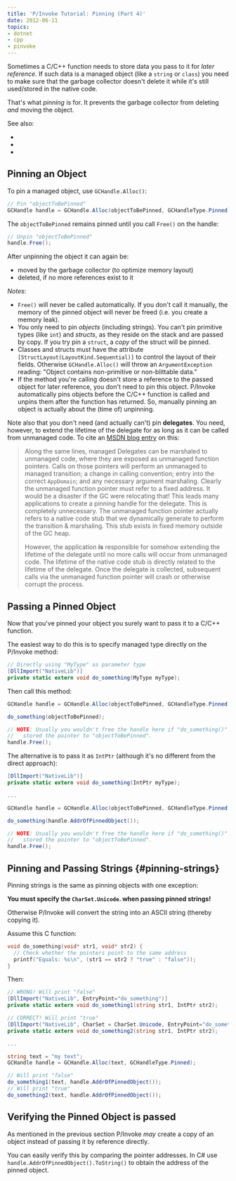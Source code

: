 ```yaml
---
title: 'P/Invoke Tutorial: Pinning (Part 4)'
date: 2012-06-11
topics:
- dotnet
- cpp
- pinvoke
---
```


Sometimes a C/C++ function needs to store data you pass to it for *later reference*. If such data is a managed object (like a `string` or `class`) you need to make sure that the garbage collector doesn't delete it while it's still used/stored in the native code.

That's what *pinning* is for. It prevents the garbage collector from deleting *and* moving the object.

<!--more-->

See also:

* [](part-1--basics.md)
* [](part-2--passing-strings.md)
* [](part-3--passing-parameters.md)

## Pinning an Object

To pin a managed object, use `GCHandle.Alloc()`:

```c#
// Pin "objectToBePinned"
GCHandle handle = GCHandle.Alloc(objectToBePinned, GCHandleType.Pinned);
```

The `objectToBePinned` remains pinned until you call `Free()` on the handle:

```c#
// Unpin "objectToBePinned"
handle.Free();
```

After unpinning the object it can again be:

* moved by the garbage collector (to optimize memory layout)
* deleted, if no more references exist to it

*Notes:*

* `Free()` will never be called automatically. If you don't call it manually, the memory of the pinned object will never be freed (i.e. you create a memory leak).
* You only need to pin *objects* (including strings). You can't pin primitive types (like `int`) and *structs*, as they reside on the stack and are passed by copy. If you try pin a `struct`, a *copy* of the struct will be pinned.
* Classes and structs must have the attribute `[StructLayout(LayoutKind.Sequential)]` to control the layout of their fields. Otherwise `GCHandle.Alloc()` will throw an `ArgumentException` reading: "Object contains non-primitive or non-blittable data."
* If the method you're calling doesn't store a reference to the passed object for later reference, you don't need to pin this object. P/Invoke automatically pins objects before the C/C++ function is called and unpins them after the function has returned. So, manually pinning an object is actually about the (time of) unpinning.

Note also that you don't need (and actually can't) pin **delegates**. You need, however, to extend the lifetime of the delegate for as long as it can be called from unmanaged code. To cite an [MSDN blog entry](http://blogs.msdn.com/b/cbrumme/archive/2003/05/06/51385.aspx) on this:

> Along the same lines, managed Delegates can be marshaled to unmanaged code, where they are exposed as unmanaged function pointers. Calls on those pointers will perform an unmanaged to managed transition; a change in calling convention; entry into the correct `AppDomain`; and any necessary argument marshaling.  Clearly the unmanaged function pointer must refer to a fixed address. It would be a disaster if the GC were relocating that!  This leads many applications to create a pinning handle for the delegate. This is completely unnecessary.  The unmanaged function pointer actually refers to a native code stub that we dynamically generate to perform the transition & marshaling.  This stub exists in fixed memory outside of the GC heap.
>
> However, the application **is** responsible for somehow extending the lifetime of the delegate until no more calls will occur from unmanaged code. The lifetime of the native code stub is directly related to the lifetime of the delegate.  Once the delegate is collected, subsequent calls via the unmanaged function pointer will crash or otherwise corrupt the process.

## Passing a Pinned Object

Now that you've pinned your object you surely want to pass it to a C/C++ function.

The easiest way to do this is to specify managed type directly on the P/Invoke method:

```c#
// Directly using "MyType" as parameter type
[DllImport("NativeLib")]
private static extern void do_something(MyType myType);
```

Then call this method:

```c#
GCHandle handle = GCHandle.Alloc(objectToBePinned, GCHandleType.Pinned);

do_something(objectToBePinned);

// NOTE: Usually you wouldn't free the handle here if "do_something()"
//   stored the pointer to "objectToBePinned".
handle.Free();
```

The alternative is to pass it as `IntPtr` (although it's no different from the direct approach):

```c# {hl_lines="2 8"}
[DllImport("NativeLib")]
private static extern void do_something(IntPtr myType);

...

GCHandle handle = GCHandle.Alloc(objectToBePinned, GCHandleType.Pinned);

do_something(handle.AddrOfPinnedObject());

// NOTE: Usually you wouldn't free the handle here if "do_something()"
//   stored the pointer to "objectToBePinned".
handle.Free();
```

## Pinning and Passing Strings {#pinning-strings}

Pinning strings is the same as pinning objects with one exception:

  **You must specify the `CharSet.Unicode`. when passing pinned strings!**

Otherwise P/Invoke will convert the string into an ASCII string (thereby copying it).

Assume this C function:

```c++
void do_something(void* str1, void* str2) {
  // Check whether the pointers point to the same address
  printf("Equals: %s\n", (str1 == str2 ? "true" : "false"));
}
```

Then:

```c#
// WRONG! Will print "false"
[DllImport("NativeLib", EntryPoint="do_something")]
private static extern void do_something1(string str1, IntPtr str2);

// CORRECT! Will print "true"
[DllImport("NativeLib", CharSet = CharSet.Unicode, EntryPoint="do_something")]
private static extern void do_something2(string str1, IntPtr str2);

...

string text = "my text";
GCHandle handle = GCHandle.Alloc(text, GCHandleType.Pinned);

// Will print "false"
do_something1(text, handle.AddrOfPinnedObject());
// Will print "true"
do_something2(text, handle.AddrOfPinnedObject());
```

## Verifying the Pinned Object is passed

As mentioned in the previous section P/Invoke *may* create a copy of an object instead of passing it by reference directly.

You can easily verify this by comparing the pointer addresses. In C# use `handle.AddrOfPinnedObject().ToString()` to obtain the address of the pinned object.
